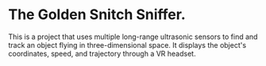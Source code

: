 # The Golden Snitch Sniffer.
This is a project that uses multiple long-range ultrasonic sensors to find and track an object flying in three-dimensional space. It displays the object's coordinates, speed, and trajectory through a VR headset.
